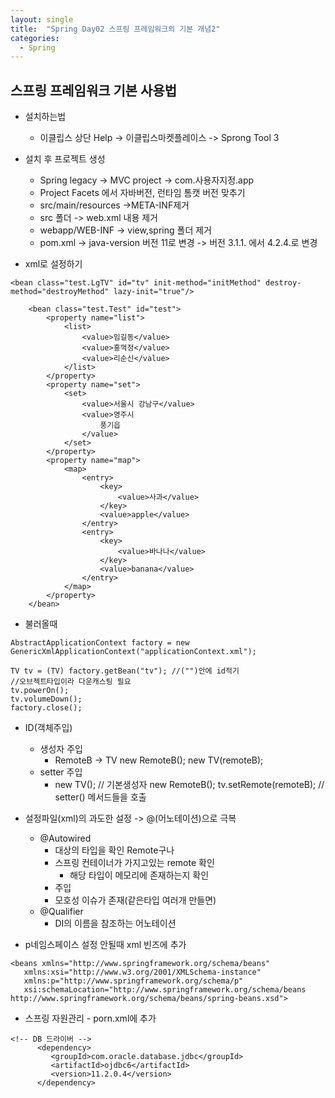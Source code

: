 ```yaml
---
layout: single
title:  "Spring Day02 스프링 프레임워크의 기본 개념2"
categories:
  - Spring
---
```


## 스프링 프레임워크 기본 사용법

* 설치하는법
  * 이클립스 상단 Help -> 이클립스마켓플레이스 -> Sprong Tool 3

* 설치 후 프로젝트 생성
  * Spring legacy -> MVC project -> com.사용자지정.app
  * Project Facets 에서 자바버전, 런타임 톰캣 버전 맞추기
  * src/main/resources
    ->META-INF제거
  * src 폴더
    -> web.xml 내용 제거
  * webapp/WEB-INF
    -> view,spring 폴더 제거
  * pom.xml
    -> java-version 버전 11로 변경
    -> 버전 3.1.1. 에서 4.2.4.로 변경

* xml로 설정하기

```
<bean class="test.LgTV" id="tv" init-method="initMethod" destroy-method="destroyMethod" lazy-init="true"/>

	<bean class="test.Test" id="test">
		<property name="list">
			<list>
				<value>임길동</value>
				<value>홍꺽정</value>
				<value>리순신</value>
			</list>
		</property>
		<property name="set">
			<set>
				<value>서울시 강남구</value>
				<value>영주시
					풍기읍
				</value>
			</set>
		</property>
		<property name="map">
			<map>
				<entry>
					<key>
						<value>사과</value>
					</key>
					<value>apple</value>
				</entry>
				<entry>
					<key>
						<value>바나나</value>
					</key>
					<value>banana</value>
				</entry>
			</map>
		</property>
	</bean>
```

* 불러올때

```
AbstractApplicationContext factory = new GenericXmlApplicationContext("applicationContext.xml");

TV tv = (TV) factory.getBean("tv"); //("")안에 id적기
//오브젝트타입이라 다운캐스팅 필요
tv.powerOn();
tv.volumeDown();
factory.close();
```

* ID(객체주입)
  * 생성자 주입
    * RemoteB -> TV
      new RemoteB();
      new TV(remoteB);
  * setter 주입
    * new TV(); // 기본생성자
      new RemoteB();
      tv.setRemote(remoteB); // setter() 메서드들을 호출
* 설정파일(xml)의 과도한 설정 -> @(어노테이션)으로 극복
  * @Autowired
    * 대상의 타입을 확인	Remote구나
    * 스프링 컨테이너가 가지고있는	remote 확인
      * 해당 타입이 메모리에 존재하는지 확인
    * 주입
    * 모호성 이슈가 존재(같은타입 여러개 만들면)
  * @Qualifier
    * DI의 이름을 참조하는 어노테이션

* p네임스페이스 설정 안될때 xml 빈즈에 추가

```
<beans xmlns="http://www.springframework.org/schema/beans"
   xmlns:xsi="http://www.w3.org/2001/XMLSchema-instance"
   xmlns:p="http://www.springframework.org/schema/p"
   xsi:schemaLocation="http://www.springframework.org/schema/beans http://www.springframework.org/schema/beans/spring-beans.xsd">
```

* 스프링 자원관리 - porn.xml에 추가

```
<!-- DB 드라이버 -->
      <dependency>
         <groupId>com.oracle.database.jdbc</groupId>
         <artifactId>ojdbc6</artifactId>
         <version>11.2.0.4</version>
      </dependency>
```

